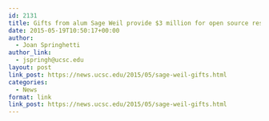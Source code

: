 ```yaml
---
id: 2131
title: Gifts from alum Sage Weil provide $3 million for open source research at UC Santa Cruz
date: 2015-05-19T10:50:17+00:00
author:
  - Joan Springhetti
author_link:
  - jspringh@ucsc.edu
layout: post
link_post: https://news.ucsc.edu/2015/05/sage-weil-gifts.html
categories:
  - News
format: link
link_post: https://news.ucsc.edu/2015/05/sage-weil-gifts.html
---
```

